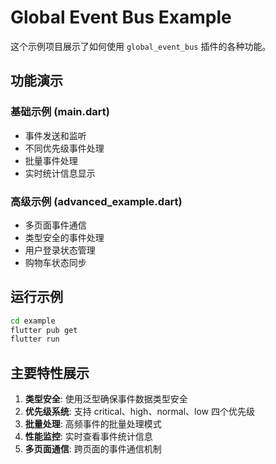 # Global Event Bus Example

这个示例项目展示了如何使用 `global_event_bus` 插件的各种功能。

## 功能演示

### 基础示例 (main.dart)
- 事件发送和监听
- 不同优先级事件处理
- 批量事件处理
- 实时统计信息显示

### 高级示例 (advanced_example.dart)
- 多页面事件通信
- 类型安全的事件处理
- 用户登录状态管理
- 购物车状态同步

## 运行示例

```bash
cd example
flutter pub get
flutter run
```

## 主要特性展示

1. **类型安全**: 使用泛型确保事件数据类型安全
2. **优先级系统**: 支持 critical、high、normal、low 四个优先级
3. **批量处理**: 高频事件的批量处理模式
4. **性能监控**: 实时查看事件统计信息
5. **多页面通信**: 跨页面的事件通信机制
